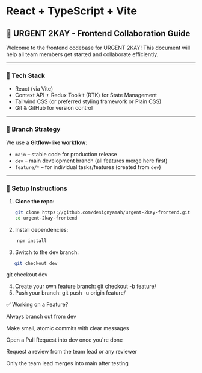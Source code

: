 # React + TypeScript + Vite

## 🚀 URGENT 2KAY - Frontend Collaboration Guide

Welcome to the frontend codebase for URGENT 2KAY! This document will help all team members get started and collaborate efficiently.

---

### 🧰 Tech Stack

- React (via Vite)
- Context API + Redux Toolkit (RTK) for State Management
- Tailwind CSS (or preferred styling framework or Plain CSS)
- Git & GitHub for version control

---

### 🌱 Branch Strategy

We use a **Gitflow-like workflow**:

- `main` – stable code for production release
- `dev` – main development branch (all features merge here first)
- `feature/*` – for individual tasks/features (created from `dev`)

---

### 🔧 Setup Instructions

1. **Clone the repo:**

   ```bash
   git clone https://github.com/designyamah/urgent-2kay-frontend.git
   cd urgent-2kay-frontend
   ```

2. Install dependencies:

```bash
    npm install
```

3. Switch to the dev branch:

```bash
   git checkout dev
```

git checkout dev

4. Create your own feature branch:
   git checkout -b feature/<your-feature-name>
5. Push your branch:
   git push -u origin feature/<your-feature-name>

✅ Working on a Feature?

Always branch out from dev

Make small, atomic commits with clear messages

Open a Pull Request into dev once you're done

Request a review from the team lead or any reviewer

Only the team lead merges into main after testing

